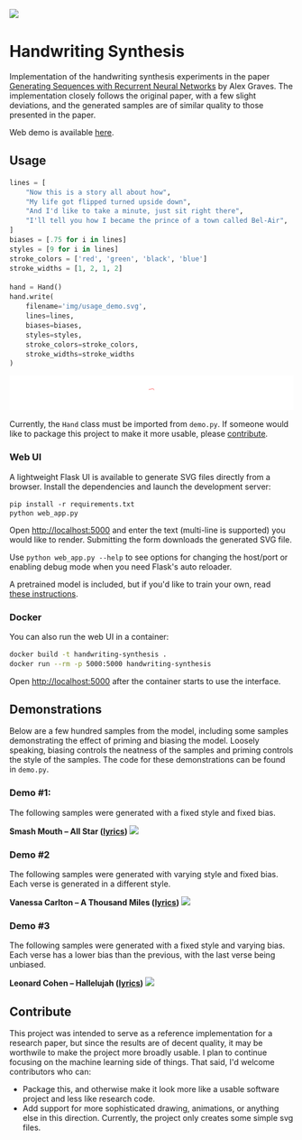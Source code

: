 ![](img/banner.svg)
# Handwriting Synthesis
Implementation of the handwriting synthesis experiments in the paper <a href="https://arxiv.org/abs/1308.0850">Generating Sequences with Recurrent Neural Networks</a> by Alex Graves.  The implementation closely follows the original paper, with a few slight deviations, and the generated samples are of similar quality to those presented in the paper.

Web demo is available <a href="https://seanvasquez.com/handwriting-generation/">here</a>.

## Usage
```python
lines = [
    "Now this is a story all about how",
    "My life got flipped turned upside down",
    "And I'd like to take a minute, just sit right there",
    "I'll tell you how I became the prince of a town called Bel-Air",
]
biases = [.75 for i in lines]
styles = [9 for i in lines]
stroke_colors = ['red', 'green', 'black', 'blue']
stroke_widths = [1, 2, 1, 2]

hand = Hand()
hand.write(
    filename='img/usage_demo.svg',
    lines=lines,
    biases=biases,
    styles=styles,
    stroke_colors=stroke_colors,
    stroke_widths=stroke_widths
)
```
![](img/usage_demo.svg)

Currently, the `Hand` class must be imported from `demo.py`.  If someone would like to package this project to make it more usable, please [contribute](#contribute).

### Web UI

A lightweight Flask UI is available to generate SVG files directly from a browser. Install the dependencies and launch the
development server:

```
pip install -r requirements.txt
python web_app.py
```

Open <http://localhost:5000> and enter the text (multi-line is supported) you would like to render. Submitting the form downloads the generated SVG file.

Use `python web_app.py --help` to see options for changing the host/port or enabling debug mode when you need Flask's auto
reloader.

A pretrained model is included, but if you'd like to train your own, read <a href='https://github.com/sjvasquez/handwriting-synthesis/tree/master/data/raw'>these instructions</a>.

### Docker

You can also run the web UI in a container:

```bash
docker build -t handwriting-synthesis .
docker run --rm -p 5000:5000 handwriting-synthesis
```

Open <http://localhost:5000> after the container starts to use the interface.

## Demonstrations
Below are a few hundred samples from the model, including some samples demonstrating the effect of priming and biasing the model.  Loosely speaking, biasing controls the neatness of the samples and priming controls the style of the samples. The code for these demonstrations can be found in `demo.py`.

### Demo #1:
The following samples were generated with a fixed style and fixed bias.

**Smash Mouth – All Star (<a href="https://www.azlyrics.com/lyrics/smashmouth/allstar.html">lyrics</a>)**
![](img/all_star.svg)

### Demo #2
The following samples were generated with varying style and fixed bias.  Each verse is generated in a different style.

**Vanessa Carlton – A Thousand Miles (<a href="https://www.azlyrics.com/lyrics/vanessacarlton/athousandmiles.html">lyrics</a>)**
![](img/downtown.svg)

### Demo #3
The following samples were generated with a fixed style and varying bias.  Each verse has a lower bias than the previous, with the last verse being unbiased.

**Leonard Cohen – Hallelujah (<a href="https://www.youtube.com/watch?v=dQw4w9WgXcQ">lyrics</a>)**
![](img/give_up.svg)

## Contribute
This project was intended to serve as a reference implementation for a research paper, but since the results are of decent quality, it may be worthwile to make the project more broadly usable.  I plan to continue focusing on the machine learning side of things.  That said, I'd welcome contributors who can:

  - Package this, and otherwise make it look more like a usable software project and less like research code.
  - Add support for more sophisticated drawing, animations, or anything else in this direction.  Currently, the project only creates some simple svg files.
